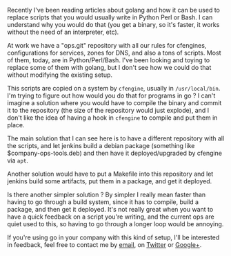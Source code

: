 Recently I've been reading articles about golang and how it can be used to replace scripts that you would usually write in Python Perl or Bash. I can understand why you would do that (you get a binary, so it's faster, it works without the need of an interpreter, etc).

At work we have a "ops.git" repository with all our rules for cfengines, configurations for services, zones for DNS, and also a tons of scripts. Most of them, today, are in Python/Perl/Bash. I've been looking and toying to replace some of them with golang, but I don't see how we could do that without modifying the existing setup.

This scripts are copied on a system by `cfengine`, usually in `/usr/local/bin`. I'm trying to figure out how would you do that for programs in go ? I can't imagine a solution where you would have to compile the binary and commit it to the repository (the size of the repository would just explode), and I don't like the idea of having a hook in `cfengine` to compile and put them in place.

The main solution that I can see here is to have a different repository with all the scripts, and let jenkins build a debian package (something like $company-ops-tools.deb) and then have it deployed/upgraded by cfengine via `apt`.

Another solution would have to put a Makefile into this repository and let jenkins build some artifacts, put them in a package, and get it deployed.

Is there another simpler solution ? By simpler I really mean faster than having to go through a build system, since it has to compile, build a package, and then get it deployed. It's not really great when you want to have a quick feedback on a script you're writing, and the current ops are quiet used to this, so having to go through a longer loop would be annoying.

If you're using go in your company with this kind of setup, I'll be interested in feedback, feel free to contact me by [email](mailto:franck.cuny@gmail.com), on [Twitter](https://twitter.com/franckcuny) or [Google+](https://plus.google.com/+franckcuny).
